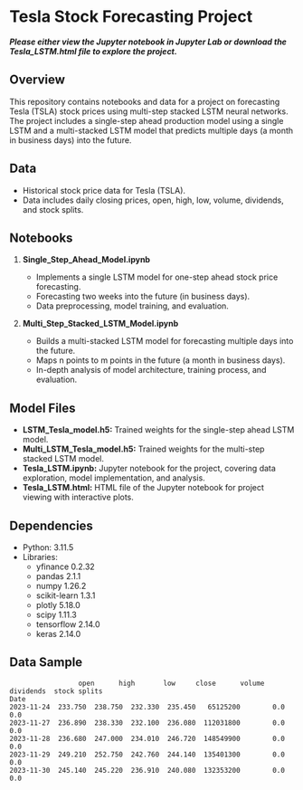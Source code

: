 # Tesla Stock Forecasting Project

***Please either view the Jupyter notebook in Jupyter Lab or download the Tesla_LSTM.html file to explore the project.***

## Overview

This repository contains notebooks and data for a project on forecasting Tesla (TSLA) stock prices using multi-step stacked LSTM neural networks. The project includes a single-step ahead production model using a single LSTM and a multi-stacked LSTM model that predicts multiple days (a month in business days) into the future.

## Data
- Historical stock price data for Tesla (TSLA).
- Data includes daily closing prices, open, high, low, volume, dividends, and stock splits.

## Notebooks

1. **Single_Step_Ahead_Model.ipynb**
   - Implements a single LSTM model for one-step ahead stock price forecasting.
   - Forecasting two weeks into the future (in business days).
   - Data preprocessing, model training, and evaluation.

2. **Multi_Step_Stacked_LSTM_Model.ipynb**
   - Builds a multi-stacked LSTM model for forecasting multiple days into the future.
   - Maps n points to m points in the future (a month in business days).
   - In-depth analysis of model architecture, training process, and evaluation.

## Model Files
- **LSTM_Tesla_model.h5:** Trained weights for the single-step ahead LSTM model.
- **Multi_LSTM_Tesla_model.h5:** Trained weights for the multi-step stacked LSTM model.
- **Tesla_LSTM.ipynb:** Jupyter notebook for the project, covering data exploration, model implementation, and analysis.
- **Tesla_LSTM.html:** HTML file of the Jupyter notebook for project viewing with interactive plots.

## Dependencies

- Python: 3.11.5
- Libraries:
  - yfinance 0.2.32
  - pandas 2.1.1
  - numpy 1.26.2
  - scikit-learn 1.3.1
  - plotly 5.18.0
  - scipy 1.11.3
  - tensorflow 2.14.0
  - keras 2.14.0

## Data Sample

```plaintext
                 open      high       low     close      volume  dividends  stock splits
Date                                                                                     
2023-11-24  233.750  238.750  232.330  235.450   65125200        0.0          0.0
2023-11-27  236.890  238.330  232.100  236.080  112031800        0.0          0.0
2023-11-28  236.680  247.000  234.010  246.720  148549900        0.0          0.0
2023-11-29  249.210  252.750  242.760  244.140  135401300        0.0          0.0
2023-11-30  245.140  245.220  236.910  240.080  132353200        0.0          0.0
